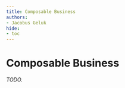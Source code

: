 ```yaml
---
title: Composable Business
authors:
- Jacobus Geluk
hide:
- toc
---
```

# Composable Business

<!--summary-start-->
_TODO._
<!--summary-end-->

